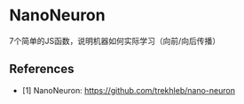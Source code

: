 # NanoNeuron

7个简单的JS函数，说明机器如何实际学习（向前/向后传播）

## References

- [1] NanoNeuron: https://github.com/trekhleb/nano-neuron